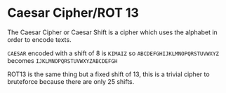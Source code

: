 # Caesar Cipher/ROT 13

The Caesar Cipher or Caesar Shift is a cipher which uses the alphabet in order to encode texts.

`CAESAR` encoded with a shift of 8 is `KIMAIZ` so `ABCDEFGHIJKLMNOPQRSTUVWXYZ` becomes `IJKLMNOPQRSTUVWXYZABCDEFGH`

ROT13 is the same thing but a fixed shift of 13, this is a trivial cipher to bruteforce because there are only 25 shifts.